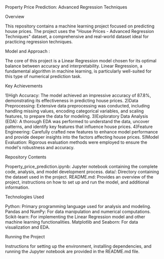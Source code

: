 Property Price Prediction: Advanced Regression Techniques

Overview

This repository contains a machine learning project focused on predicting house prices. The project uses the "House Prices - Advanced Regression Techniques" dataset, a comprehensive and real-world dataset ideal for practicing regression techniques.

Model and Approach :

The core of this project is a Linear Regression model chosen for its optimal balance between accuracy and interpretability. Linear Regression, a fundamental algorithm in machine learning, is particularly well-suited for this type of numerical prediction task.

Key Achievements

1)High Accuracy: The model achieved an impressive accuracy of 87.8%, demonstrating its effectiveness in predicting house prices.
2)Data Preprocessing: Extensive data preprocessing was conducted, including handling missing values, encoding categorical variables, and scaling features, to prepare the data for modeling.
3)Exploratory Data Analysis (EDA): A thorough EDA was performed to understand the data, uncover patterns, and identify key features that influence house prices.
4)Feature Engineering: Carefully crafted new features to enhance model performance and provide deeper insights into the factors affecting house prices.
5)Model Evaluation: Rigorous evaluation methods were employed to ensure the model's robustness and accuracy.

Repository Contents

Property_price_prediction.ipynb: Jupyter notebook containing the complete code, analysis, and model development process.
data/: Directory containing the dataset used in the project.
README.md: Provides an overview of the project, instructions on how to set up and run the model, and additional information.

Technologies Used

Python: Primary programming language used for analysis and modeling.
Pandas and NumPy: For data manipulation and numerical computations.
Scikit-learn: For implementing the Linear Regression model and other machine learning functionalities.
Matplotlib and Seaborn: For data visualization and EDA.

Running the Project

Instructions for setting up the environment, installing dependencies, and running the Jupyter notebook are provided in the README.md file.
